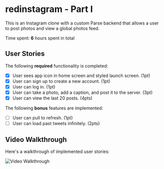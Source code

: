 # redinstagram - Part I

This is an Instagram clone with a custom Parse backend that allows a user to post photos and view a global photos feed.

Time spent: **6** hours spent in total

## User Stories

The following **required** functionality is completed:

- [x] User sees app icon in home screen and styled launch screen. (1pt)
- [x] User can sign up to create a new account. (1pt)
- [x] User can log in. (1pt)
- [x] User can take a photo, add a caption, and post it to the server. (3pt)
- [x] User can view the last 20 posts. (4pts)

The following **bonus** features are implemented:

- [ ] User can pull to refresh. (1pt)
- [ ] User can load past tweets infinitely. (2pts)

## Video Walkthrough

Here's a walkthrough of implemented user stories:

<img src='http://g.recordit.co/RqoueAqADO.gif' title='Video Walkthrough' width='' alt='Video Walkthrough' />
